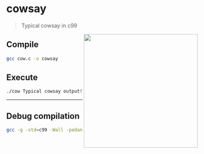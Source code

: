 # cowsay
> Typical cowsay in c99


<img align="right" height="300" src="https://github.com/lostsh/cowsay/assets/43549864/28689894-35fa-441b-bb6d-29c0e38eea77">

## Compile
```bash
gcc cow.c -o cowsay
```

## Execute
```bash
./cow Typical cowsay output!
```

<hr>

## Debug compilation
```bash
gcc -g -std=c99 -Wall -pedantic -fsanitize=address cow.c -o cowsay && echo -e "[+]\tCompilation success." || echo -e "[-]\tCompilation exception."
```